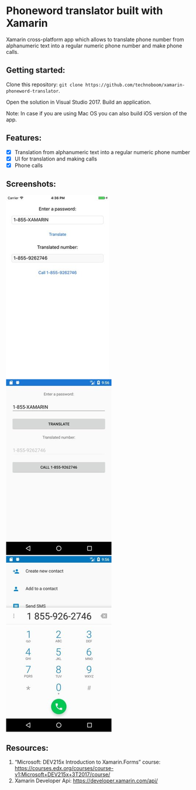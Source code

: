# Phoneword translator built with Xamarin
Xamarin cross-platform app which allows to translate phone number from alphanumeric text into a regular numeric phone number and make phone calls.

## Getting started:
Clone this repository: `git clone https://github.com/technoboom/xamarin-phoneword-translator`.

Open the solution in Visual Studio 2017. 
Build an application. 

Note: In case if you are using Mac OS you can also build iOS version of the app.

## Features:
- [x] Translation from alphanumeric text into a regular numeric phone number
- [x] UI for translation and making calls
- [x] Phone calls

## Screenshots:
![iPhone 7 UI](screenshots/iphone7.jpg)
![Android UI](screenshots/android.jpg)
![Make call](screenshots/androidCall.jpg)

## Resources:

1. “Microsoft: DEV215x Introduction to Xamarin.Forms” course: https://courses.edx.org/courses/course-v1:Microsoft+DEV215x+3T2017/course/
2. Xamarin Developer Api: https://developer.xamarin.com/api/